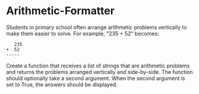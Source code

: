 # Arithmetic-Formatter


Students in primary school often arrange arithmetic problems vertically to make them easier to solve. 
For example, "235 + 52" becomes:
```
   235
+  52
-----
```


Create a function that receives a list of strings that are arithmetic problems and returns the problems arranged vertically and side-by-side. The function should optionally take a second argument. When the second argument is set to True, the answers should be displayed.
